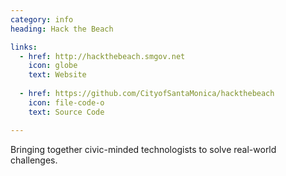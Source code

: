 ```yaml
---
category: info
heading: Hack the Beach

links:
  - href: http://hackthebeach.smgov.net
    icon: globe
    text: Website
    
  - href: https://github.com/CityofSantaMonica/hackthebeach
    icon: file-code-o
    text: Source Code

---
```


Bringing together civic-minded technologists to solve real-world challenges.